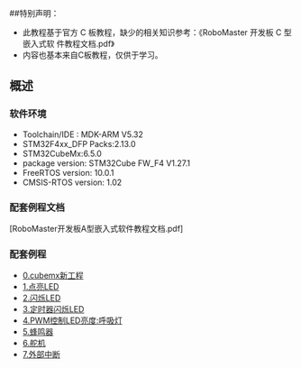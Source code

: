 ﻿##特别声明： 
 - 此教程基于官方 C 板教程，缺少的相关知识参考：《RoboMaster 开发板 C 型嵌入式软 件教程文档.pdf》
 - 内容也基本来自C板教程，仅供于学习。
## 概述
### 软件环境
 - Toolchain/IDE : MDK-ARM V5.32
 - STM32F4xx_DFP Packs:2.13.0
 - STM32CubeMx:6.5.0
 - package version: STM32Cube FW_F4 V1.27.1
 - FreeRTOS version: 10.0.1
 - CMSIS-RTOS version: 1.02
 
### 配套例程文档
[RoboMaster开发板A型嵌入式软件教程文档.pdf]
### 配套例程
* [0.cubemx新工程](0BASE)
* [1.点亮LED](1LED)
* [2.闪烁LED](2FLASH_LED)
* [3.定时器闪烁LED](3TIM_LED)
* [4.PWM控制LED亮度:呼吸灯](4PWM_LED)
* [5.蜂鸣器](5PWM_BUZZER)
* [6.舵机](6PWM_SERVO_MOTOR)
* [7.外部中断](7KEY_EXIT)
